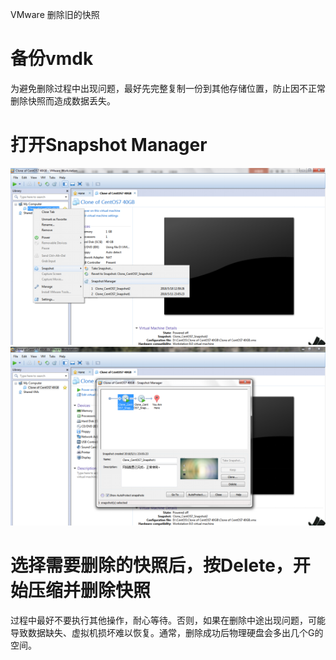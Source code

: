 VMware 删除旧的快照
# 备份vmdk
为避免删除过程中出现问题，最好先完整复制一份到其他存储位置，防止因不正常删除快照而造成数据丢失。
# 打开Snapshot Manager
![](https://github.com/dearxuany/Sharon_Technology_learning_note/blob/master/note_images/VMware_note_images/VMware%20%E5%88%A0%E9%99%A4%E6%97%A7%E7%9A%84%E5%BF%AB%E7%85%A7.png)
![](https://github.com/dearxuany/Sharon_Technology_learning_note/blob/master/note_images/VMware_note_images/VMware%20%E5%88%A0%E9%99%A4%E6%97%A7%E7%9A%84%E5%BF%AB%E7%85%A72.png)
# 选择需要删除的快照后，按Delete，开始压缩并删除快照
过程中最好不要执行其他操作，耐心等待。否则，如果在删除中途出现问题，可能导致数据缺失、虚拟机损坏难以恢复。通常，删除成功后物理硬盘会多出几个G的空间。
